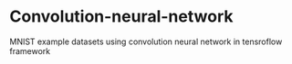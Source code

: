 # Convolution-neural-network
MNIST example datasets using convolution neural network in tensroflow framework
